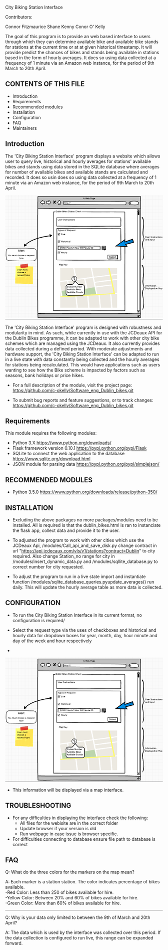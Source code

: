 City Biking Station Interface 

Contributors:

Connor Fitzmaurice
Shane Kenny
Conor O' Kelly

The goal of this program is to provide an web based interface to users through which they can determine available bike and available bike stands for stations at the current time or at at given historical timestamp. It will provide predict the chances of bikes and stands being available in stations based in the form of hourly averages.  It does so using data collected at a frequency of 1 minute via an Amazon web instance, for the period of 9th March to 20th April.


CONTENTS OF THIS FILE
---------------------
   
 * Introduction
 * Requirements
 * Recommended modules
 * Installation
 * Configuration
 * FAQ
 * Maintainers
 
Introduction
--------------------
 
 
The 'City Biking Station Interface' program displays a website which allows user to query live, historical and hourly averages for stations' available bikes and stands using data stored in the SQLite database where averages for number of available bikes and available stands are calculated and recorded. It does so usin does so using data collected at a frequency of 1 minute via an Amazon web instance, for the period of 9th March to 20th April.

![Alt text](/ReadmeImages/WebsiteMockup.png?raw=true "Website Mockup")


The 'City Biking Station Interface' program is designed with robustness and modularity in mind. As such, while currently in use with the JCDeaux API for the Dublin Bikes programme, it can be adapted to work with other city bike schemes which are managed using the JCDeaux. It also currently provides data collected during a defined period. With moderate adjustments and hardware support, the 'City Biking Station Interface' can be adapted to run in a live state with data constantly being collected and the hourly averages for stations being recalculated. This would have applications such as users wanting to see how the Bike scheme is impacted by factors such as seasons, bank holidays or price hikes.

* For a full description of the module, visit the project page:
https://github.com/c-okelly/Software_eng_Dublin_bikes.git

* To submit bug reports and feature suggestions, or to track changes:
https://github.com/c-okelly/Software_eng_Dublin_bikes.git
   
Requirements
--------------------

This module requires the following modules:

*   Python 3.X https://www.python.org/downloads/
*   Flask framework version 0.10.1 https://pypi.python.org/pypi/Flask
*   SQLite to connect the web application to the database https://www.sqlite.org/download.html
*   JSON module for parsing data https://pypi.python.org/pypi/simplejson/

RECOMMENDED MODULES
----------------------

*   Python 3.5.0 https://www.python.org/downloads/release/python-350/


INSTALLATION
-----------------
* 	Excluding the above packages no more packages/modules need to be installed. All is required is that the dublin_bikes.html is ran to instanciate the flask app, collect data and provide it to the user.


* 	To adjusted the program to work with other cities which use the JCDeaux Api, /modules/Call_api_and_save_disk.py change contract in url "https://api.jcdecaux.com/vls/v1/stations?contract=Dublin" to city required. Also change Station_no range for city in /modules/insert_dynamic_data.py and /modules/sqllite_database.py to correct number for city requested.

*  To adjust the program to run in a live state import and instantiate function /modules/sqlite_database_queries.pyupdate_averages() run daily. This will update the hourly average table as more data is collected.

CONFIGURATION
-----------------
* 	To run the City Biking Station Interface in its current format, no configuration is required/

* 	Select the request type via the uses of checkboxes and historical and hourly data for dropdown boxes for year, month, day, hour minute and  day of the week and hour respectively
* 	
![Alt text](/ReadmeImages/WebsiteMockup.png?raw=true "Website Image")

* 	This information will be displayed via a map interface. 


TROUBLESHOOTING
-----------------

*   For any difficulties in displaying the interface check the following:
    - All files for the webisite are in the correct folder
    - Update browser if your version is old
    - Run webpage in case issue is browser specific.
*   For difficulties connecting to database ensure file path to database is correct


FAQ
-----------------

Q: 	What do the three colors for the markers on the map mean?

A: 	Each marker is a station station. The color indicates percentage of bikes available.   
-Red Color: Less than 250 of bikes available for hire.  
-Yellow Color: Between 20% and 60% of bikes available for hire.  
-Green Color:  More than 60% of bikes available for hire.  

----------------------------------------------------------------------------------------------------------
Q:	Why is your data only limited to between the 9th of March and 20th April?

A:	The data which is used by the interface was collected over this period. If the data collection is configured to run live, this range can be expanded forward. 

